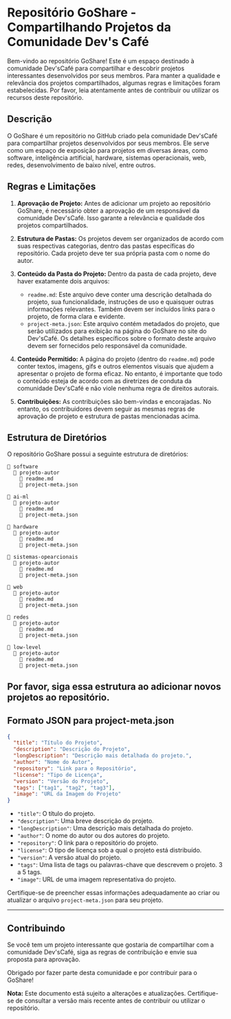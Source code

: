 # Repositório GoShare - Compartilhando Projetos da Comunidade Dev's Café

Bem-vindo ao repositório GoShare! Este é um espaço destinado à comunidade Dev'sCafé para compartilhar e descobrir projetos interessantes desenvolvidos por seus membros. Para manter a qualidade e relevância dos projetos compartilhados, algumas regras e limitações foram estabelecidas. Por favor, leia atentamente antes de contribuir ou utilizar os recursos deste repositório.

## Descrição

O GoShare é um repositório no GitHub criado pela comunidade Dev'sCafé para compartilhar projetos desenvolvidos por seus membros. Ele serve como um espaço de exposição para projetos em diversas áreas, como software, inteligência artificial, hardware, sistemas operacionais, web, redes, desenvolvimento de baixo nível, entre outros.

## Regras e Limitações

1. **Aprovação de Projeto:** Antes de adicionar um projeto ao repositório GoShare, é necessário obter a aprovação de um responsável da comunidade Dev'sCafé. Isso garante a relevância e qualidade dos projetos compartilhados.

2. **Estrutura de Pastas:** Os projetos devem ser organizados de acordo com suas respectivas categorias, dentro das pastas específicas do repositório. Cada projeto deve ter sua própria pasta com o nome do autor.

3. **Conteúdo da Pasta do Projeto:** Dentro da pasta de cada projeto, deve haver exatamente dois arquivos:
   - `readme.md`: Este arquivo deve conter uma descrição detalhada do projeto, sua funcionalidade, instruções de uso e quaisquer outras informações relevantes. Também devem ser incluídos links para o projeto, de forma clara e evidente.
   - `project-meta.json`: Este arquivo contém metadados do projeto, que serão utilizados para exibição na página do GoShare no site do Dev'sCafé. Os detalhes específicos sobre o formato deste arquivo devem ser fornecidos pelo responsável da comunidade.

4. **Conteúdo Permitido:** A página do projeto (dentro do `readme.md`) pode conter textos, imagens, gifs e outros elementos visuais que ajudem a apresentar o projeto de forma eficaz. No entanto, é importante que todo o conteúdo esteja de acordo com as diretrizes de conduta da comunidade Dev'sCafé e não viole nenhuma regra de direitos autorais.

5. **Contribuições:** As contribuições são bem-vindas e encorajadas. No entanto, os contribuidores devem seguir as mesmas regras de aprovação de projeto e estrutura de pastas mencionadas acima.

## Estrutura de Diretórios

O repositório GoShare possui a seguinte estrutura de diretórios:
```
📁 software
  📁 projeto-autor
    📄 readme.md
    📄 project-meta.json

📁 ai-ml
  📁 projeto-autor
    📄 readme.md
    📄 project-meta.json

📁 hardware
  📁 projeto-autor
    📄 readme.md
    📄 project-meta.json

📁 sistemas-opearcionais
  📁 projeto-autor
    📄 readme.md
    📄 project-meta.json

📁 web
  📁 projeto-autor
    📄 readme.md
    📄 project-meta.json

📁 redes
  📁 projeto-autor
    📄 readme.md
    📄 project-meta.json

📁 low-level
  📁 projeto-autor
    📄 readme.md
    📄 project-meta.json

```

Por favor, siga essa estrutura ao adicionar novos projetos ao repositório.
---

## Formato JSON para project-meta.json

```json
{
  "title": "Título do Projeto",
  "description": "Descrição do Projeto",
  "longDescription": "Descrição mais detalhada do projeto.",
  "author": "Nome do Autor",
  "repository": "Link para o Repositório",
  "license": "Tipo de Licença",
  "version": "Versão do Projeto",
  "tags": ["tag1", "tag2", "tag3"],
  "image": "URL da Imagem do Projeto"
}
```

- `"title"`: O título do projeto.
- `"description"`: Uma breve descrição do projeto.
- `"longDescription"`: Uma descrição mais detalhada do projeto.
- `"author"`: O nome do autor ou dos autores do projeto.
- `"repository"`: O link para o repositório do projeto.
- `"license"`: O tipo de licença sob a qual o projeto está distribuído.
- `"version"`: A versão atual do projeto.
- `"tags"`: Uma lista de tags ou palavras-chave que descrevem o projeto. 3 a 5 tags.
- `"image"`: URL de uma imagem representativa do projeto.

Certifique-se de preencher essas informações adequadamente ao criar ou atualizar o arquivo `project-meta.json` para seu projeto.

---

## Contribuindo

Se você tem um projeto interessante que gostaria de compartilhar com a comunidade Dev'sCafé, siga as regras de contribuição e envie sua proposta para aprovação.

Obrigado por fazer parte desta comunidade e por contribuir para o GoShare!

**Nota:** Este documento está sujeito a alterações e atualizações. Certifique-se de consultar a versão mais recente antes de contribuir ou utilizar o repositório.


